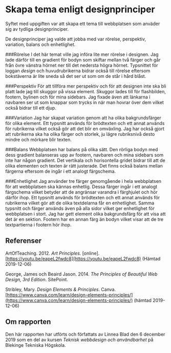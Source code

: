 Skapa tema enligt designprinciper
=======================
Syftet med uppgiften var att skapa ett tema till webbplatsen som anväder sig av tydliga designprinciper.

De designprinciper jag valde att jobba med var rörelse, perspektiv, variation, balans och enhetlighet.

###Rörelse
I det här temat ville jag införa lite mer rörelse i designen. Jag lade därför till en gradient för bodyn som skiftar mellan två färger och går från övre vänstra hörnet ner till det nedersta högra hörnet. Typsnittet för loggan *design* och huvudrubrikerna bidrar också till rörelse eftersom bokstäverna är lite sneda så det ser ut som om de står i hård blåst.


###Perspektiv
För att tillföra mer perspektiv och för att designen inte ska bli platt lade jag till skuggor på vissa element. Skuggor lades till för flashbilden, footern, bylinen och för mina sidebars. Jag fixade även att länkarna i navbaren ser ut som knappar som trycks in när man hovrar över dem vilket också bidrar till ett djup.


###Variation
Jag har skapat variation genom att ha olika bakgrundsfärger för olika element. Ett typsnitt används för brödtexten och ett annat används för rubrikerna vilket också gör att det blir en omväxling. Jag har också gjort att rubrikerna ska ha olika färger och storlek, ju lägre rubriksnivå desto mindre och mörkare blir texten.


###Balans
Webbplatsen har balans på olika sätt. Den rörliga bodyn med dess gradient balanseras upp av footern, navbaren och mina sidebars som inte har någon gradient. Det vertikala och horisontella gridet bidrar till att de olika elementen och texten är rätt justerade. Det finns också balans mellan färgerna eftersom de ingår i ett analogt färgschema.


###Enhetlighet
Jag använder tre färger genomgående i hela webbplatsen för att webbplatsen ska kännas enhetlig. Dessa färger ingår i ett analogt färgschema vilket betyder att de angränsar varandra i färghjulet och hör därför ihop. Ett typsnitt används för brödtexten och ett annat används för rubrikerna vilket gör att de olika textdelarna får en enhetlighet. Samma typsnitt och färger används även på alla sidor vilket ger enhetlighet för webbplatsen i stort. Jag har gett element olika bakgrundsfärg för att visa att det är en sektion. Footern har en annan färg än bodyn vilket visar att de tre textpartierna i footern hör ihop.


Referenser
-----------------------
ArtOfTeaching. 2012. *Art Principles*. [online]. [https://youtu.be/eapeL2fwdc8](https://youtu.be/eapeL2fwdc8) (Hämtad 2019-12-06)

George, James och Beaird Jason. 2014. *The Principles of Beautiful Web Design, 3rd Edition*. SitePoint.

Stribley, Mary. *Design Elements & Principles*. Canva. [https://www.canva.com/learn/design-elements-principles/](https://www.canva.com/learn/design-elements-principles/) (hämtad 2019-12-06)


Om rapporten
-----------------------
Den här rapporten har utförts och författats av Linnea Blad den 6 december 2019 som en del av kursen *Teknisk webbdesign och användbarhet* på Blekinge Tekniska Högskola.
